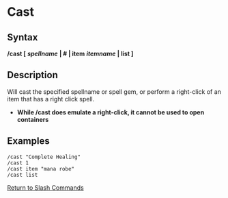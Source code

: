 # Cast

## Syntax

**/cast \[** _**spellname**_ **\| \# \| item** _**itemname**_ **\| list \]**

## Description

Will cast the specified spellname or spell gem, or perform a right-click of an item that has a right click spell.

* **While /cast does emulate a right-click, it cannot be used to open containers**

## Examples

```text
/cast "Complete Healing"
/cast 1
/cast item "mana robe"
/cast list
```

[Return to Slash Commands](./)


